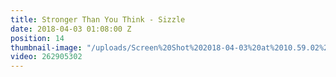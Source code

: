 ```yaml
---
title: Stronger Than You Think - Sizzle
date: 2018-04-03 01:08:00 Z
position: 14
thumbnail-image: "/uploads/Screen%20Shot%202018-04-03%20at%2010.59.02%20am.png"
video: 262905302
---
```


